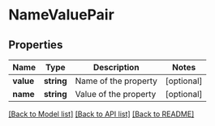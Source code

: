 # NameValuePair

## Properties
Name | Type | Description | Notes
------------ | ------------- | ------------- | -------------
**value** | **string** | Name of the property | [optional] 
**name** | **string** | Value of the property | [optional] 



[[Back to Model list]](README.md#documentation-for-models) [[Back to API list]](README.md#documentation-for-api-endpoints) [[Back to README]](README.md)


